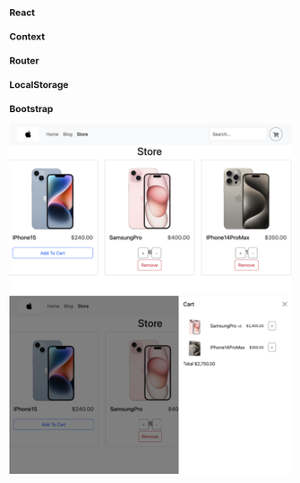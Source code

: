 ### React
### Context
### Router
### LocalStorage
### Bootstrap

![counter](https://raw.githubusercontent.com/tattyola/online-store/main/public/images/pic1.png)
![counter](https://raw.githubusercontent.com/tattyola/online-store/main/public/images/pic2.png)
